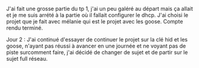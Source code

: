 J'ai fait une grosse partie du tp 1, j'ai un peu galéré au départ mais ça allait et je me suis arrété à la partie où il fallait configurer le dhcp. J'ai choisi le projet que je fait avec mélanie qui est le projet avec les goose. Compte rendu terminé.

Jour 2  :  J'ai continué d'essayer de continuer le projet sur la clé hid et les goose, n'ayant pas réussi à avancer en une journée et ne voyant pas de piste surcomment faire, j'ai décidé de changer de sujet et de partir sur le sujet full réseau.
